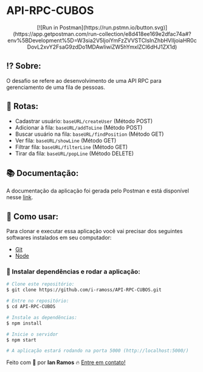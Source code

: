 # API-RPC-CUBOS

<div align="center">
  [![Run in Postman](https://run.pstmn.io/button.svg)](https://app.getpostman.com/run-collection/e8d418ee169e2dfac74a#?env%5BDevelopment%5D=W3sia2V5IjoiYmFzZVVSTCIsInZhbHVlIjoiaHR0cDovL2xvY2FsaG9zdDo1MDAwIiwiZW5hYmxlZCI6dHJ1ZX1d)
</div>

## :interrobang: Sobre:
O desafio se refere ao desenvolvimento de uma API RPC para gerenciamento de uma fila de pessoas.


## :pushpin: Rotas:
- Cadastrar usuário: ```baseURL/createUser``` (Método POST)
- Adicionar à fila: ```baseURL/addToLine``` (Método POST)
- Buscar usuário na fila: ```baseURL/findPosition``` (Método GET)
- Ver fila: ```baseURL/showLine``` (Método GET)
- Filtrar fila: ```baseURL/filterLine``` (Método GET)
- Tirar da fila: ```baseURL/popLine``` (Método DELETE)


## :books: Documentação:
A documentação da aplicação foi gerada pelo Postman e está disponível nesse [link](https://documenter.getpostman.com/view/12814363/TVKFzvto).


## :construction_worker: Como usar:

Para clonar e executar essa aplicação você vai precisar dos seguintes softwares instalados em seu computador: 
- [Git](https://git-scm.com/)
- [Node](https://nodejs.org/en/)


### :electric_plug: Instalar dependências e rodar a aplicação:

```bash
# Clone este repositório:
$ git clone https://github.com/i-ramoss/API-RPC-CUBOS.git

# Entre no repositório:
$ cd API-RPC-CUBOS

# Instale as dependências:
$ npm install

# Inicie o servidor
$ npm start

# A aplicação estará rodando na porta 5000 (http://localhost:5000/)
```

Feito com :green_heart: por **Ian Ramos** :fire: [Entre em contato!](https://www.linkedin.com/in/ian-ramos/)
